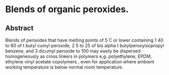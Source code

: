 # Blends of organic peroxides.

## Abstract
Blends of peroxides that have melting points of 5 C or lower containing 1 40 to 60 of t butyl cumyl peroxide, 2 5 to 25 of bis alpha t butylperoxyisopropyl benzene, and 3 dicumyl peroxide to 100 may easily be dispersed homogeneously as cross linkers in polymers e,g. polyethylene, EPDM, ethylene vinyl acetate copolymers , even for application where ambient working temperature is below normal room temperature.